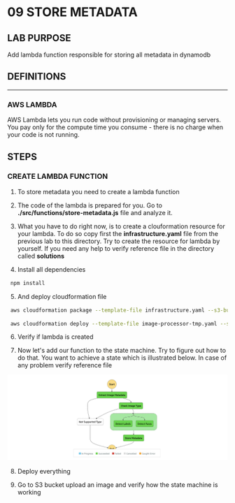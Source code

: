 # 09 STORE METADATA

## LAB PURPOSE

Add lambda function responsible for storing all metadata in dynamodb

## DEFINITIONS
----

### AWS LAMBDA

AWS Lambda lets you run code without provisioning or managing servers. You pay only for the compute time you consume - there is no charge when your code is not running.



## STEPS

### CREATE LAMBDA FUNCTION

1. To store metadata you need to create a lambda function

2. The code of the lambda is prepared for you. Go to **./src/functions/store-metadata.js** file and analyze it. 

3. What you have to do right now, is to create a clouformation resource for your lambda. To do so copy first the **infrastructure.yaml** file from the previous lab to this directory. Try to create the resource for lambda by yourself. If you need any help to verify reference file in the directory called **solutions**

4. Install all dependencies

```bash
 npm install
```

5. And deploy cloudformation file

```bash
 aws cloudformation package --template-file infrastructure.yaml --s3-bucket $ARTIFACT_BUCKET --output-template-file image-processor-tmp.yaml
```

```bash
 aws cloudformation deploy --template-file image-processor-tmp.yaml --stack-name $PROJECT_NAME --capabilities CAPABILITY_NAMED_IAM --parameter-overrides ProjectName=$PROJECT_NAME Environment=$ENVIRONMENT
```

6. Verify if lambda is created

7. Now let's add our function to the state machine. Try to figure out how to do that. You want to achieve a state which is illustrated below. In case of any problem verify reference file

![image info](./diagrams/state-machine.png)

8. Deploy everything

9. Go to S3 bucket upload an image and verify how the state machine is working
